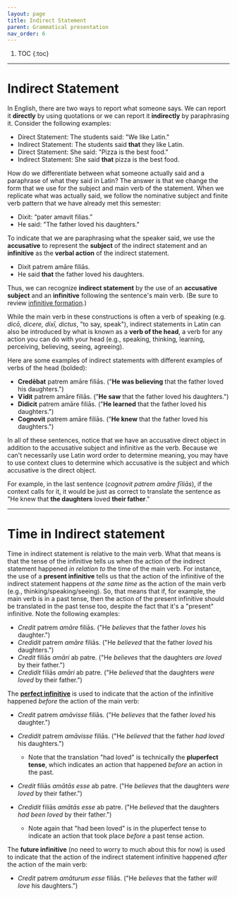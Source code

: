 ```yaml
---
layout: page
title: Indirect Statement
parent: Grammatical presentation
nav_order: 6
---
```


1. TOC
{:toc}

***

# Indirect Statement

In English, there are two ways to report what someone says. We can report it **directly** by using quotations or we can report it **indirectly** by paraphrasing it. Consider the following examples:

- Direct Statement: The students said: "We like Latin."
- Indirect Statement: The students said **that** they like Latin.
- Direct Statement: She said: "Pizza is the best food."
- Indirect Statement: She said **that** pizza is the best food.

How do we differentiate between what someone actually said and a paraphrase of what they said in Latin? The answer is that we change the form that we use for the subject and main verb of the statement. When we replicate what was actually said, we follow the nominative subject and finite verb pattern that we have already met this semester:

- Dixit: “pater amavit filias.”
- He said: "The father loved his daughters."

To indicate that we are paraphrasing what the speaker said, we use the **accusative** to represent the **subject** of the indirect statement and an **infinitive** as the **verbal action** of the indirect statement.

- Dixit patrem amāre filiās.
- He said **that** the father loved his daughters.

Thus, we can recognize **indirect statement** by the use of an **accusative subject** and an **infinitive** following the sentence's main verb. (Be sure to review [infinitive formation](../04-verbal-nouns-and-adjectives/infinitives/).)

While the main verb in these constructions is often a verb of speaking (e.g. *dicō, dicere, dixī, dictus*, "to say, speak"), indirect statements in Latin can also be introduced by what is known as a **verb of the head**, a verb for any action you can do with your head (e.g., speaking, thinking, learning, perceiving, believing, seeing, agreeing).

Here are some examples of indirect statements with different examples of verbs of the head (bolded):

- **Credēbat** patrem amāre filiās. ("**He was believing** that the father loved his daughters.")
- **Vīdit** patrem amāre filiās. ("**He saw** that the father loved his daughters.")
- **Didicit** patrem amāre filiās. ("**He learned** that the father loved his daughters.")
- **Cognovit** patrem amāre filiās. ("**He knew** that the father loved his daughters.")

In all of these sentences, notice that we have an accusative direct object in addition to the accusative subject and infinitive as the verb. Because we can't necessarily use Latin word order to determine meaning, you may have to use context clues to determine which accusative is the subject and which accusative is the direct object.

For example, in the last sentence (*cognovit patrem amāre fīliās*), if the context calls for it, it would be just as correct to translate the sentence as "He knew that **the daughters** loved **their father**."

***

# Time in Indirect statement

Time in indirect statement is relative to the main verb. What that means is that the tense of the infinitive tells us when the action of the indirect statement happened *in relation to* the time of the main verb. For instance, the use of a **present infinitive** tells us that the action of the infinitive of the indirect statement happens *at the same time* as the action of the main verb (e.g., thinking/speaking/seeing). So, that means that if, for example, the main verb is in a past tense, then the action of the present infinitive should be translated in the past tense too, despite the fact that it's a "present" infinitive. Note the following examples:

- *Credit* patrem *amāre* filiās. ("He *believes* that the father *loves* his daughter.")
- *Credidit* patrem *amāre* filiās. ("He *believed* that the father *loved* his daughters.")
- *Credit* filiās *amāri* ab patre. ("He *believes* that the daughters *are loved* by their father.")
- *Credidit* filiās *amāri* ab patre. ("He *believed* that the daughters *were loved* by their father.")

The [**perfect infinitive**](../04-verbal-nouns-and-adjectives/infinitives/#perfect-active-infinitive) is used to indicate that the action of the infinitive happened *before* the action of the main verb:

- *Credit* patrem *amāvisse* filiās. ("He *believes* that the father *loved* his daughter.")
- *Credidit* patrem *amāvisse* filiās. ("He *believed* that the father *had loved* his daughters.")
  - Note that the translation "had loved" is technically the **pluperfect tense**, which indicates an action that happened *before* an action in the past.

- *Credit* filiās *amātās esse* ab patre. ("He *believes* that the daughters *were loved* by their father.")
- *Credidit* filiās *amātās esse* ab patre. ("He *believed* that the daughters *had been loved* by their father.")
  - Note again that "had been loved" is in the pluperfect tense to indicate an action that took place *before* a past tense action.

The **future infinitive** (no need to worry to much about this for now) is used to indicate that the action of the indirect statement infinitive happened *after* the action of the main verb:

- *Credit* patrem *amāturum esse* filiās. ("He *believes* that the father *will love* his daughters.")
